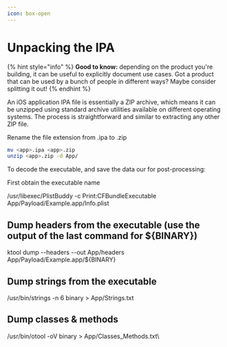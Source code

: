 ```yaml
---
icon: box-open
---
```


# Unpacking the IPA

{% hint style="info" %}
**Good to know:** depending on the product you're building, it can be useful to explicitly document use cases. Got a product that can be used by a bunch of people in different ways? Maybe consider splitting it out!
{% endhint %}

An iOS application IPA file is essentially a ZIP archive, which means it can be unzipped using standard archive utilities available on different operating systems. The process is straightforward and similar to extracting any other ZIP file.

Rename the file extension from .ipa to .zip&#x20;

```bash
mv <app>.ipa <app>.zip
unzip <app>.zip -d App/
```

To decode the executable, and save the data our for post-processing:

First obtain the executable name

/usr/libexec/PlistBuddy -c Print:CFBundleExecutable App/Payload/Example.app/Info.plist

## Dump headers from the executable (use the output of the last command for ${BINARY})

ktool dump --headers --out App/headers App/Payload/Example.app/${BINARY}

## Dump strings from the executable

/usr/bin/strings -n 6 binary > App/Strings.txt

## Dump classes & methods

/usr/bin/otool -oV binary > App/Classes\_Methods.txt\
